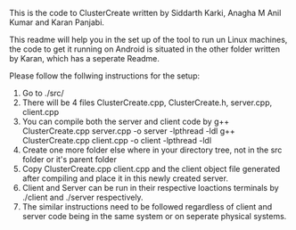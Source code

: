This is the code to ClusterCreate written by Siddarth Karki, Anagha M Anil Kumar and Karan Panjabi.

This readme will help you in the set up of the tool to run un Linux machines, the code to get it running on Android is situated in the other folder written by Karan, which has a seperate Readme.

Please follow the follwing instructions for the setup:

1. Go to ./src/
2. There will be 4 files ClusterCreate.cpp, ClusterCreate.h, server.cpp, client.cpp
3. You can compile both the server and client code by
    g++ ClusterCreate.cpp server.cpp -o server -lpthread -ldl
    g++ ClusterCreate.cpp client.cpp -o client -lpthread -ldl
4. Create one more folder else where in your directory tree, not in the src folder or it's parent folder
5. Copy ClusterCreate.cpp client.cpp and the client object file generated after compiling and place it in this newly created server.
6. Client and Server can be run in their respective loactions terminals by ./client and ./server respectively.
7. The similar instructions need to be followed regardless of client and server code being in the same system or on seperate physical systems.
